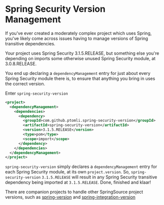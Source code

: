# Spring Security Version Management

If you've ever created a moderately complex project which uses Spring, you've
likely come across issues having to manage versions of Spring transitive
dependencies.

Your project uses Spring Security 3.1.5.RELEASE, but something else you're
depending on imports some otherwise unused Spring Security module, at
3.0.8.RELEASE.

You end up declaring a `dependencyManagement` entry for just about every Spring
Security module there is, to ensure that anything you bring in uses the correct
version.

Enter `spring-security-version`

```xml
<project>
  <dependencyManagement>
    <dependencies>
      <dependency>
        <groupId>com.github.ptomli.spring-security-version</groupId>
        <artifactId>spring-security-version</artifactId>
        <version>3.1.5.RELEASE</version>
        <type>pom</type>
        <scope>import</scope>
      </dependency>
    </dependencies>
  </dependencyManagement>
</project>
```

`spring-security-version` simply declares a `dependencyManagement` entry for
each Spring Security module, at its own `project.version`. So,
`spring-security-version` `3.1.5.RELEASE` will result in any Spring Security
transitive dependency being imported at `3.1.5.RELEASE`. Done, finished and
klaar!

There are companion projects to handle other SpringSource project versions, such
as
[spring-version](https://github.com/ptomli/spring-version)
and
[spring-integration-version](https://github.com/ptomli/spring-integration-version)
